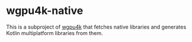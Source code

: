 # wgpu4k-native

This is a subproject of [wgpu4k](https://github.com/wgpu4k/wgpu4k) that fetches native libraries and generates Kotlin multiplatform libraries from them.